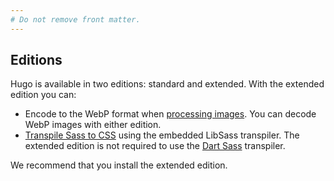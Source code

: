 ```yaml
---
# Do not remove front matter.
---
```


## Editions

Hugo is available in two editions: standard and extended. With the extended edition you can:

- Encode to the WebP format when [processing images]. You can decode WebP images with either edition.
- [Transpile Sass to CSS] using the embedded LibSass transpiler. The extended edition is not required to use the [Dart Sass] transpiler.

We recommend that you install the extended edition.

[dart sass]: /hugo-pipes/transpile-sass-to-css/#dart-sass
[processing images]: //image-processing/
[transpile sass to css]: /hugo-pipes/transpile-sass-to-css/
